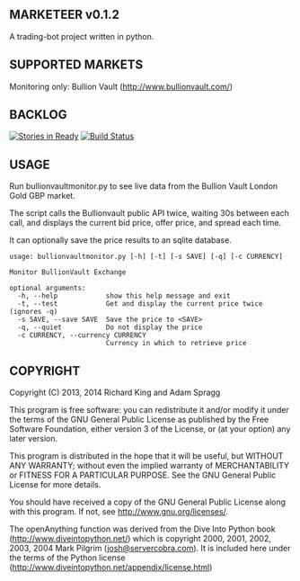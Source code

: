 MARKETEER v0.1.2
----------------
A trading-bot project written in python.

SUPPORTED MARKETS
-----------------
Monitoring only: Bullion Vault (http://www.bullionvault.com/)

BACKLOG
-------
[![Stories in Ready](https://badge.waffle.io/graphiclunarkid/marketeer.png?label=ready)](http://waffle.io/graphiclunarkid/marketeer)
[![Build Status](https://travis-ci.org/graphiclunarkid/marketeer.svg?branch=master)](https://travis-ci.org/graphiclunarkid/marketeer)

USAGE
-----
Run bullionvaultmonitor.py to see live data from the Bullion Vault London Gold
GBP market.

The script calls the Bullionvault public API twice, waiting 30s between each
call, and displays the current bid price, offer price, and spread each time.

It can optionally save the price results to an sqlite database.

```
usage: bullionvaultmonitor.py [-h] [-t] [-s SAVE] [-q] [-c CURRENCY]

Monitor BullionVault Exchange

optional arguments:
  -h, --help            show this help message and exit
  -t, --test            Get and display the current price twice (ignores -q)
  -s SAVE, --save SAVE  Save the price to <SAVE>
  -q, --quiet           Do not display the price
  -c CURRENCY, --currency CURRENCY
                        Currency in which to retrieve price
```

COPYRIGHT
---------
Copyright (C) 2013, 2014 Richard King and Adam Spragg

This program is free software: you can redistribute it and/or modify it under
the terms of the GNU General Public License as published by the Free Software
Foundation, either version 3 of the License, or (at your option) any later
version.

This program is distributed in the hope that it will be useful, but WITHOUT ANY
WARRANTY; without even the implied warranty of MERCHANTABILITY or FITNESS FOR A
PARTICULAR PURPOSE.  See the GNU General Public License for more details.

You should have received a copy of the GNU General Public License along with
this program.  If not, see <http://www.gnu.org/licenses/>.

The openAnything function was derived from the Dive Into Python book
(http://www.diveintopython.net/) which is copyright 2000, 2001, 2002, 2003,
2004 Mark Pilgrim (josh@servercobra.com). It is included here under the terms
of the Python license (http://www.diveintopython.net/appendix/license.html)


